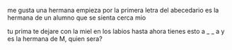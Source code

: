 me gusta una hermana
empieza por la primera letra del abecedario
es la hermana de un alumno que se sienta cerca mio

tu prima
te dejare con la miel en los labios hasta ahora tienes esto  a _ _ a y es la hermana de M, quien sera?
